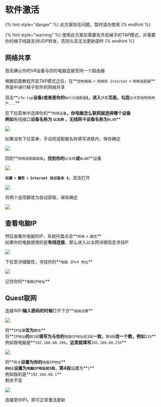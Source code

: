 # 软件激活

{% hint style="danger" %}
此方案存在问题，暂时请勿使用
{% endhint %}

{% hint style="warning" %}
使用此方案前需要先开启梯子的TAP模式，并需要你的梯子线路支持UDP转发，否则头显无法更新固件
{% endhint %}

## 网络共享

首先确认你的VR设备与你的电脑连接至同一个路由器

根据前面教程开启TAP模式之后，在**`控制面板` &gt; `网络和 Internet` &gt; `网络适配器`**界面中进行梯子软件的网络共享

双击**`cfw-tap`**设备\(或者是你的**`Netch适配器`**\)，进入**`共享`**页面，勾选**`允许其他网络用户...`**

在下拉菜单中选择你的**`网络设备`**，你电脑怎么联网就选择哪个设备  
例如**有线接口**设备名称为 **`以太网`** ，**无线网卡**设备名称为**`WLAN`**

![](https://cdn.jsdelivr.net/gh/EYW-015/Oculus-guide-China/wifi/wlan.png)

如果没有下拉菜单，手动将适配器名称填写进框内，保存确定

![](https://cdn.jsdelivr.net/gh/EYW-015/Oculus-guide-China/clash/clash10.png)

回到**`网络适配器面板`**，找到你的**`以太网`**或**`WLAN`**设备

![](https://cdn.jsdelivr.net/gh/EYW-015/Oculus-guide-China/wifi/wlan.png)

**`右键`** &gt; **`属性`** &gt; **`Internet 协议版本 4`**，双击打开

![](https://cdn.jsdelivr.net/gh/EYW-015/Oculus-guide-China/wifi/adp1.png)

将两个选项都改为自动获取，保存确定

![](https://cdn.jsdelivr.net/gh/EYW-015/Oculus-guide-China/wifi/adp2.png)

## 查看电脑IP

然后查看你电脑的IP，系统托盘点击**`网络` &gt; `属性`**  
如果你的电脑使用的是**有线连接**，那么进入以太网详细信息寻找IP

![](https://cdn.jsdelivr.net/gh/EYW-015/Oculus-guide-China/wifi/wifi1.png)

下拉至详细属性，寻找你的**`电脑 IPv4 地址`**

![](https://cdn.jsdelivr.net/gh/EYW-015/Oculus-guide-China/wifi/wifi2.png)

记住你的**`电脑IP地址`**

## Quest联网

连接WIFI**输入密码的时候**打开下方**`高级设置`**

![](https://cdn.jsdelivr.net/gh/EYW-015/Oculus-guide-China/quest/wifi1.jpg)

将**`IP设置`**改为**`静态`**  
将**`IP地址`**的**`前3段`**填写为与你的**`电脑IP地址前3段`**一致，**`第4段`**改一个数，例如**`235`**  
例如我电脑是**`192.168.60.199`**，这里就填写**`192.168.60.235`**

![](https://cdn.jsdelivr.net/gh/EYW-015/Oculus-guide-China/quest/wifi2.jpg)

将**`网关`**设置为你的**`电脑IP地址`**  
**`DNS1`**设置为**`电脑IP地址前3段`**，**第4段**设置为**`1`**  
例如我的是**`192.168.60.1`**  
剩余不变

![](https://cdn.jsdelivr.net/gh/EYW-015/Oculus-guide-China/quest/wifi3.jpg)

连接至WIFI，即可正常激活更新

